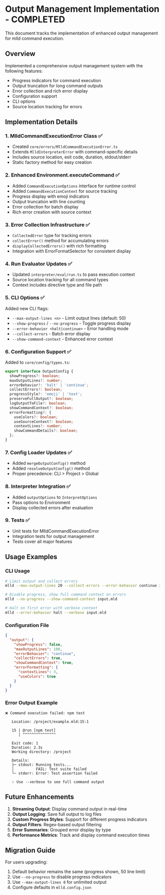 # Output Management Implementation - COMPLETED

This document tracks the implementation of enhanced output management for mlld command execution.

## Overview

Implemented a comprehensive output management system with the following features:
- Progress indicators for command execution
- Output truncation for long command outputs
- Error collection and rich error display
- Configuration support
- CLI options
- Source location tracking for errors

## Implementation Details

### 1. MlldCommandExecutionError Class ✅
- Created `core/errors/MlldCommandExecutionError.ts`
- Extends `MlldInterpreterError` with command-specific details
- Includes source location, exit code, duration, stdout/stderr
- Static factory method for easy creation

### 2. Enhanced Environment.executeCommand ✅
- Added `CommandExecutionOptions` interface for runtime control
- Added `CommandExecutionContext` for source tracking
- Progress display with emoji indicators
- Output truncation with line counting
- Error collection for batch display
- Rich error creation with source context

### 3. Error Collection Infrastructure ✅
- `CollectedError` type for tracking errors
- `collectError()` method for accumulating errors
- `displayCollectedErrors()` with rich formatting
- Integration with ErrorFormatSelector for consistent display

### 4. Run Evaluator Updates ✅
- Updated `interpreter/eval/run.ts` to pass execution context
- Source location tracking for all command types
- Context includes directive type and file path

### 5. CLI Options ✅
Added new CLI flags:
- `--max-output-lines <n>` - Limit output lines (default: 50)
- `--show-progress` / `--no-progress` - Toggle progress display
- `--error-behavior <halt|continue>` - Error handling mode
- `--collect-errors` - Batch error display
- `--show-command-context` - Enhanced error context

### 6. Configuration Support ✅
Added to `core/config/types.ts`:
```typescript
export interface OutputConfig {
  showProgress?: boolean;
  maxOutputLines?: number;
  errorBehavior?: 'halt' | 'continue';
  collectErrors?: boolean;
  progressStyle?: 'emoji' | 'text';
  preserveFullOutput?: boolean;
  logOutputToFile?: boolean;
  showCommandContext?: boolean;
  errorFormatting?: {
    useColors?: boolean;
    useSourceContext?: boolean;
    contextLines?: number;
    showCommandDetails?: boolean;
  };
}
```

### 7. Config Loader Updates ✅
- Added `mergeOutputConfig()` method
- Added `resolveOutputConfig()` method
- Proper precedence: CLI > Project > Global

### 8. Interpreter Integration ✅
- Added `outputOptions` to `InterpretOptions`
- Pass options to Environment
- Display collected errors after evaluation

### 9. Tests ✅
- Unit tests for MlldCommandExecutionError
- Integration tests for output management
- Tests cover all major features

## Usage Examples

### CLI Usage
```bash
# Limit output and collect errors
mlld --max-output-lines 20 --collect-errors --error-behavior continue input.mld

# Disable progress, show full command context on errors
mlld --no-progress --show-command-context input.mld

# Halt on first error with verbose context
mlld --error-behavior halt --verbose input.mld
```

### Configuration File
```json
{
  "output": {
    "showProgress": false,
    "maxOutputLines": 100,
    "errorBehavior": "continue",
    "collectErrors": true,
    "showCommandContext": true,
    "errorFormatting": {
      "contextLines": 3,
      "useColors": true
    }
  }
}
```

### Error Output Example
```
❌ Command execution failed: npm test
   
   Location: /project/example.mld:15:1
   
   15 | @run [npm test]
      | ^^^^^^^^^^^^^^^
   
   Exit code: 1
   Duration: 2.3s
   Working directory: /project
   
   Details:
   ├─ stdout: Running tests...
   │          FAIL: Test suite failed
   └─ stderr: Error: Test assertion failed
   
   💡 Use --verbose to see full command output
```

## Future Enhancements

1. **Streaming Output**: Display command output in real-time
2. **Output Logging**: Save full output to log files
3. **Custom Progress Styles**: Support for different progress indicators
4. **Output Filters**: Regex-based output filtering
5. **Error Summaries**: Grouped error display by type
6. **Performance Metrics**: Track and display command execution times

## Migration Guide

For users upgrading:
1. Default behavior remains the same (progress shown, 50 line limit)
2. Use `--no-progress` to disable progress indicators
3. Use `--max-output-lines 0` for unlimited output
4. Configure defaults in `mlld.config.json`